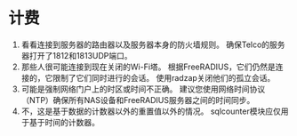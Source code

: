 # 计费
1. 看看连接到服务器的路由器以及服务器本身的防火墙规则。 确保Telco的服务器打开了1812和1813UDP端口。
2. 那些人很可能连接到现在关闭的Wi-Fi塔。 根据FreeRADIUS，它们仍然是连接的，它限制了它们同时进行的会话。 使用radzap关闭他们的孤立会话。
3. 可能是强制网络门户上的时区或时间不正确。 建议您使用网络时间协议（NTP）确保所有NAS设备和FreeRADIUS服务器之间的时间同步。
4. 不，这是基于数据的计数器以外的重置值以外的情况。 sqlcounter模块应仅用于基于时间的计数器。